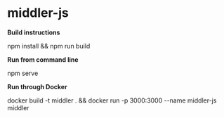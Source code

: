 # middler-js

**Build instructions**

npm install && npm run build

**Run from command line**

npm serve

**Run through Docker**

docker build -t middler . && docker run -p 3000:3000 --name middler-js middler